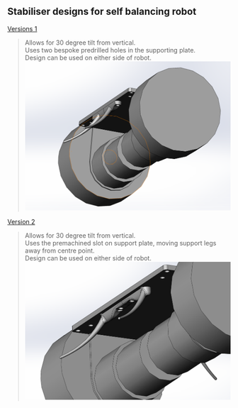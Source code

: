 ## Stabiliser designs for self balancing robot

[Versions 1](robot_stabiliser.STL)
> Allows for 30 degree tilt from vertical.  
> Uses two bespoke predrilled holes in the supporting plate.  
> Design can be used on either side of robot.  
![Versions 1](design1.PNG)

[Version 2](robot_stabiliser_2.STL)
> Allows for 30 degree tilt from vertical.  
> Uses the premachined slot on support plate, moving support legs away from centre point.  
> Design can be used on either side of robot.  
![Versions 2](design2.PNG)
